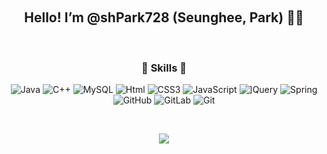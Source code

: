  
 
<h2 align="center"> Hello! I’m @shPark728 (Seunghee, Park) 👋🏻 </h2>
 
<h3 align="center"> 🪬 Skills 🪬 </h3>
<p align="center">
<img alt="Java" src ="https://img.shields.io/badge/Java-007396.svg?&style=flat&logo=Java&logoColor=white"/> <img alt="C++" src ="https://img.shields.io/badge/C++-00599C.svg?&style=flate&logo=C++&logoColor=white"/> <img alt="MySQL" src
="https://img.shields.io/badge/MySQL-4479A1.svg?&style=flat&logo=MySQL&logoColor=white"/> <img alt="Html" src 
="https://img.shields.io/badge/HTML-E34F26.svg?&style=flat&logo=HTML5&logoColor=white"/> <img alt="CSS3" src
="https://img.shields.io/badge/CSS3-FF9933.svg?&style=flat&logo=CSS3&logoColor=white"/> <img alt="JavaScript" src
="https://img.shields.io/badge/JavaScript-F7DF1E.svg?&style=flat&logo=JavaScript&logoColor=white"/> <img alt="]Query" src
="https://img.shields.io/badge/]Query-31A8FF.svg?&style=flat&logo=]Query&logoColor=white"/> <img alt="Spring" src
="https://img.shields.io/badge/Spring-6DB33F.svg?&style=flat&logo=Spring&logoColor=white"/> <img alt="GitHub" src
="https://img.shields.io/badge/GitHub-181717.svg?&style=flat&logo=GitHub&logoColor=white"/> <img alt="GitLab" src
="https://img.shields.io/badge/GitLab-FC6D26.svg?&style=flat&logo=GitLab&logoColor=white"/> <img alt="Git" src
="https://img.shields.io/badge/Git-F05032.svg?&style=flat&logo=Git&logoColor=white"/>
</p>
 
 
 
<p align="center">
<a href="https://hits.seeyoufarm.com"><img src="https://hits.seeyoufarm.com/api/count/incr/badge.svg?url=https%3A%2F%2Fgithub.com%2FshPark728&count_bg=%23856DFF&title_bg=%23555555&icon=smugmug.svg&icon_color=%23E7E7E7&title=Visitor&edge_flat=false"/></a>
 </p>
